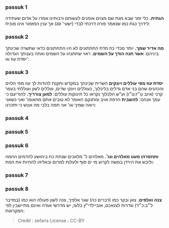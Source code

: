 
### passuk 1
<b>הגתית.</b> כלי זמר שבא מגת שם מצוים אומנים לעשותם ורבותינו אמרו על אדום שעתידה לידרך כגת כמו שנאמר פורה דרכתי לבדי (ישעי' סג) אך ענין המזמור אינו מוכיח:

### passuk 2
<b>מה אדיר שמך.</b> יותר מכדי כח מדת התחתונים לא היו התחתונים כדאי שתשרה שכינתך ביניהם:
<b>אשר תנה הודך על השמים.</b> ראוי שתתנהו על השמים ואתה בענותך הגדולה יסדת עוז וגו':

### passuk 3
<b>יסדת עוז מפי עוללים ויונקים</b> השרית שכינתך במקדש ותקנת להודות לך עוז מפי הלוים והכהנים שהם בני אדם גדלים בליכלוך, כעוללים ויונקי שדים, עוללים לשון ועוללתי בעפר קרני (איוב ט״ז:ט״ו) וע"ש הלכלוך נקראו כל תינוקות עוללים:
<b>למען צורריך.</b> להודיעם כי עמך אנחנו:
<b>להשבית</b> חרפת אויב ומתנקם האומר לא טובים אתם מהאומו' ואני כשאני רואה שמיך וגו' אני תמה בלבי מה אנוש כי תזכרנו:

### passuk 4

### passuk 5

### passuk 6
<b>ותחסרהו מעט מאלהים וגו'.</b> מאלהים ל' מלאכים שנתת כח ביהושע להדמים החמה וליבש את הירדן במשה לקרוע מי ים סוף ולעלות למרום ובאליהו להחיות את המת:

### passuk 7

### passuk 8
<b>צנה ואלפים.</b> צאן ובקר כמו (דברים כה) שגר אלפיך, צנה לשון פעולה הוא כמו (במדבר ל״ב:כ״ד) וגדרות לצנאכם, אוביילדי"ץ בלעז, יש מדרשי אגדה ואינם מתיישבין לפי המקראות:

>Credit : sefaris
>License : CC-BY